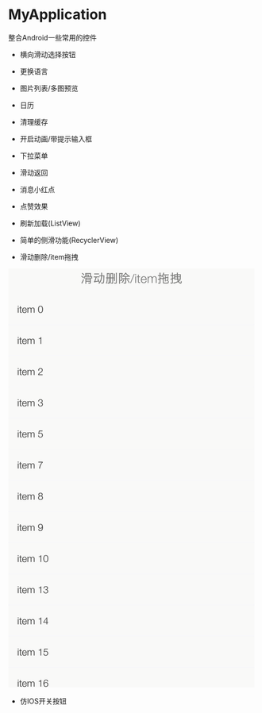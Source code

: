 # MyApplication

整合Android一些常用的控件

* 横向滑动选择按钮

* 更换语言

* 图片列表/多图预览

* 日历

* 清理缓存

* 开启动画/带提示输入框

* 下拉菜单

* 滑动返回

* 消息小红点

* 点赞效果

* 刷新加载(ListView)

* 简单的侧滑功能(RecyclerView)

* 滑动删除/item拖拽

![image](art/swipe.gif)

* 仿IOS开关按钮

